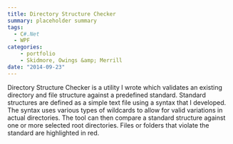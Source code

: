```yaml
---
title: Directory Structure Checker
summary: placeholder summary
tags:
  - C#.Net
  - WPF
categories:
    - portfolio
    - Skidmore, Owings &amp; Merrill
date: "2014-09-23"
---
```


Directory Structure Checker is a utility I wrote which validates an existing directory and file structure against a predefined standard. Standard structures are defined as a simple text file using a syntax that I developed. The syntax uses various types of wildcards to allow for valid variations in actual directories. The tool can then compare a standard structure against one or more selected root directories. Files or folders that violate the standard are highlighted in red.
